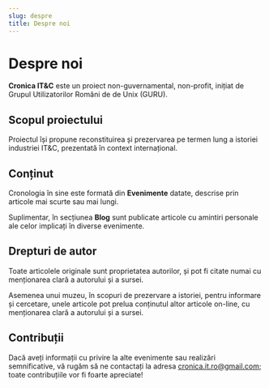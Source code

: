 ```yaml
---
slug: despre
title: Despre noi
---
```


# Despre noi

**Cronica IT&C** este un proiect non-guvernamental, non-profit, inițiat de
Grupul Utilizatorilor Români de de Unix (GURU).

## Scopul proiectului

Proiectul își propune reconstituirea și prezervarea pe termen lung
a istoriei industriei IT&C, prezentată în context internațional.

## Conținut

Cronologia în sine este formată din **Evenimente** datate, descrise
prin articole mai scurte sau mai lungi.

Suplimentar, în secțiunea **Blog** sunt publicate articole cu amintiri
personale ale celor implicați în diverse evenimente.

## Drepturi de autor

Toate articolele originale sunt proprietatea autorilor, și pot fi citate
numai cu menționarea clară a autorului și a sursei.

Asemenea unui muzeu, în scopuri de prezervare a istoriei,
pentru informare și cercetare, unele articole pot prelua conținutul
altor articole on-line, cu menționarea clară a autorului și a sursei.

## Contribuții

Dacă aveți informații cu privire la alte evenimente sau
realizări semnificative,
vă rugăm să ne contactați la adresa
[cronica.it.ro@gmail.com](mailto:cronica.it.ro@gmail.com);
toate contribuțiile vor fi foarte apreciate!
